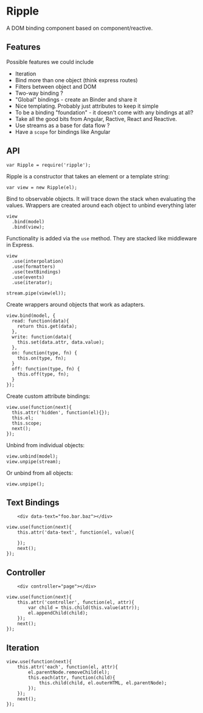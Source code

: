 # Ripple

A DOM binding component based on component/reactive.

## Features

Possible features we could include

* Iteration
* Bind more than one object (think express routes)
* Filters between object and DOM
* Two-way binding ?
* "Global" bindings - create an Binder and share it
* Nice templating. Probably just attributes to keep it simple
* To be a binding "foundation" - it doesn't come with any bindings at all?
* Take all the good bits from Angular, Ractive, React and Reactive.
* Use streams as a base for data flow ?
* Have a `scope` for bindings like Angular

## API

```
var Ripple = require('ripple');
```

Ripple is a constructor that takes an element or a template string:

```
var view = new Ripple(el);
```

Bind to observable objects. It will trace down the stack when evaluating the values.
Wrappers are created around each object to unbind everything later

```
view
  .bind(model)
  .bind(view);
```

Functionality is added via the `use` method. They are stacked like middleware in Express.

```
view
  .use(interpolation)
  .use(formatters)
  .use(textBindings)
  .use(events)
  .use(iterator);
  
stream.pipe(view(el));
```

Create wrappers around objects that work as adapters.

```
view.bind(model, {
  read: function(data){
  	return this.get(data);
  },
  write: function(data){
  	this.set(data.attr, data.value);
  },
  on: function(type, fn) {
  	this.on(type, fn);
  }
  off: function(type, fn) {
  	this.off(type, fn);
  }
});
```

Create custom attribute bindings:

```
view.use(function(next){
  this.attr('hidden', function(el){});
  this.el;
  this.scope;
  next();
});
```

Unbind from individual objects:

```
view.unbind(model);
view.unpipe(stream);
```

Or unbind from all objects:

```
view.unpipe();
```

## Text Bindings

```
	<div data-text="foo.bar.baz"></div>
```

```
view.use(function(next){
	this.attr('data-text', function(el, value){
		
	});
	next();
});
```

## Controller

```
	<div controller="page"></div>
```

```
view.use(function(next){
	this.attr('controller', function(el, attr){
		var child = this.child(this.value(attr));
		el.appendChild(child);
	});
	next();
});
```

## Iteration

```
view.use(function(next){
	this.attr('each', function(el, attr){
		el.parentNode.removeChild(el);
		this.each(attr, function(child){
			this.child(child, el.outerHTML, el.parentNode);
		});		
	});
	next();
});
```
